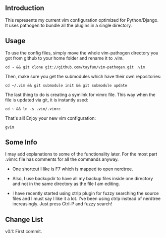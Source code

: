 Introduction
------------

This represents my current vim configuration optimized for Python/Django. It uses pathogen to bundle all the plugins in a single directory.

Usage
-----

To use the config files, simply move the whole vim-pathogen directory you got from github to your home folder and rename it to .vim.

    cd ~ && git clone git://github.com/tayfun/vim-pathogen.git .vim

Then, make sure you get the submodules which have their own repositories:

    cd ~/.vim && git submodule init && git submodule update

The last thing to do is creating a symlink for vimrc file. This way when the file is updated via git, it is instantly used:
    
    cd ~ && ln -s .vim/.vimrc

That's all! Enjoy your new vim configuration:

    gvim


Some Info
---------

I may add explanations to some of the functionality later. For the most part .vimrc file has comments for all the commands anyway. 

* One shortcut I like is F7 which is mapped to open nerdtree.

* Also, I use backupdir to have all my backup files inside one directory and not in the same directory as the file I am editing.

* I have recently started using ctrlp plugin for fuzzy searching the source
files and I must say I like it a lot. I've been using ctrlp instead of 
nerdtree increasingly. Just press Ctrl-P and fuzzy search!

Change List
-----------
v0.1: First commit. 
